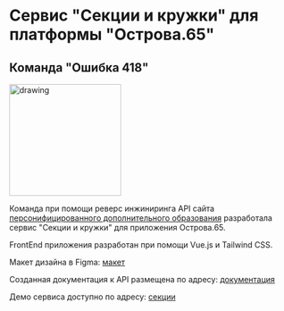 # Сервис "Секции и кружки" для платформы "Острова.65"
## Команда "Ошибка 418"

<img src="https://github.com/user-attachments/assets/34fd051d-caf0-4ee8-8182-a468f829bf9d" alt="drawing" width="200"/>

Команда при помощи реверс инжиниринга API сайта [персонифицированного дополнительного образования](https://pfdo.ru/) разработала сервис "Секции и кружки" для приложения Острова.65. 

FrontEnd приложения разработан при помощи Vue.js и Tailwind CSS.

Макет дизайна в Figma: [макет](https://www.figma.com/design/NwRPSe6Xi5VUpsgGNOYZGd/Gorni-vozdyh-(Copy)?node-id=2001-4276&t=YegfbSthZiExyyPa-1)

Созданная документация к API размещена по адресу: [документация](http://pfdo-o65.site/build/index.html)

Демо сервиса доступно по адресу: [секции](http://pfdo-o65.site/index.html)
